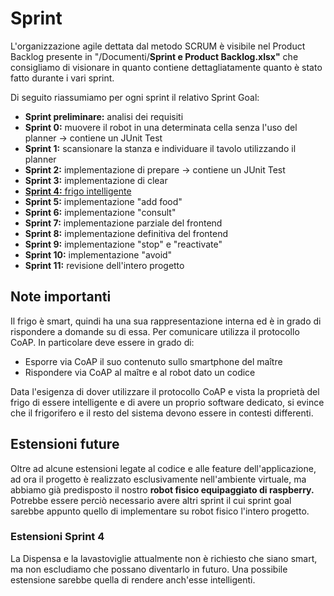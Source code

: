 # Sprint

L'organizzazione agile dettata dal metodo SCRUM è visibile nel Product Backlog presente in "/Documenti/**Sprint e Product Backlog.xlsx"**
che consigliamo di visionare in quanto contiene dettagliatamente quanto è stato fatto durante i vari sprint.

Di seguito riassumiamo per ogni sprint il relativo Sprint Goal:
- **Sprint preliminare:** analisi dei requisiti
- **Sprint 0:** muovere il robot in una determinata cella senza l'uso del planner  &rarr; contiene un JUnit Test
- **Sprint 1:** scansionare la stanza e individuare il tavolo utilizzando il planner
- **Sprint 2:** implementazione di prepare  &rarr; contiene un JUnit Test
- **Sprint 3:** implementazione di clear
- <ins>**Sprint 4:** frigo intelligente</ins> 
- **Sprint 5:** implementazione "add food"
- **Sprint 6:** implementazione "consult"
- **Sprint 7:** implementazione parziale del frontend
- **Sprint 8:** implementazione definitiva del frontend
- **Sprint 9:** implementazione "stop" e "reactivate"
- **Sprint 10:** implementazione "avoid"
- **Sprint 11:** revisione dell'intero progetto

## Note importanti
Il frigo è smart, quindi ha una sua rappresentazione interna ed è in grado di rispondere a domande su di essa. Per comunicare utilizza il protocollo CoAP. In particolare deve essere in grado di: 
- Esporre via CoAP il suo contenuto sullo smartphone del maître
-	Rispondere via CoAP al maître e al robot dato un codice

Data l'esigenza di dover utilizzare il protocollo CoAP e vista la proprietà del frigo di essere intelligente e di avere un proprio software dedicato, si evince che il frigorifero e il resto del sistema devono essere in contesti differenti.

## Estensioni future

Oltre ad alcune estensioni legate al codice e alle feature dell'applicazione, ad ora il progetto è realizzato esclusivamente nell'ambiente virtuale, ma abbiamo già predisposto il nostro **robot fisico equipaggiato di raspberry.**
Potrebbe essere perciò necessario avere altri sprint il cui sprint goal sarebbe appunto quello di implementare su robot fisico l'intero progetto.

### Estensioni Sprint 4

La Dispensa e la lavastoviglie attualmente non è richiesto che siano smart, ma non escludiamo che possano diventarlo in futuro. Una possibile estensione sarebbe quella di rendere anch'esse intelligenti.

